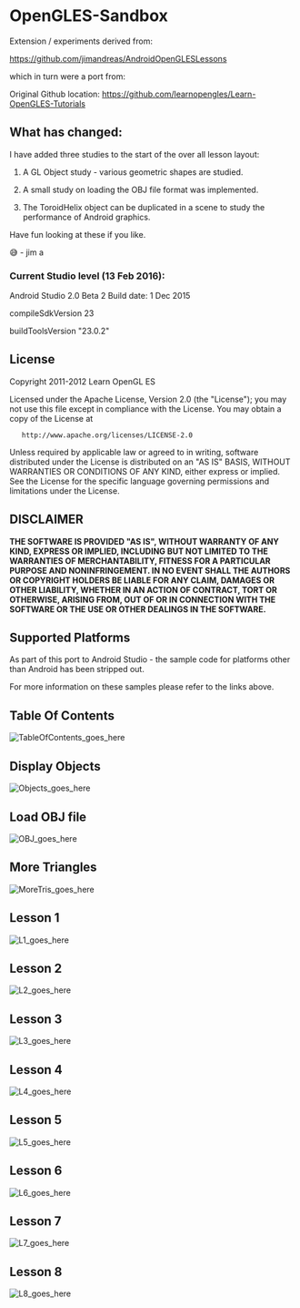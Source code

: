 # OpenGLES-Sandbox

Extension / experiments derived from:

https://github.com/jimandreas/AndroidOpenGLESLessons

which in turn were a port from:

Original Github location:  https://github.com/learnopengles/Learn-OpenGLES-Tutorials

## What has changed:

I have added three studies to the start of the over all lesson layout:

1) A GL Object study - various geometric shapes are studied.

2) A small study on loading the OBJ file format was implemented.

3) The ToroidHelix object can be duplicated in a scene to study the performance of Android graphics.

Have fun looking at these if you like.

:sweat_smile:  - jim a

### Current Studio level (13 Feb 2016):

Android Studio 2.0 Beta 2   Build date: 1 Dec 2015

compileSdkVersion 23

buildToolsVersion "23.0.2"

## License

Copyright 2011-2012 Learn OpenGL ES

   Licensed under the Apache License, Version 2.0 (the "License");
   you may not use this file except in compliance with the License.
   You may obtain a copy of the License at

       http://www.apache.org/licenses/LICENSE-2.0

   Unless required by applicable law or agreed to in writing, software
   distributed under the License is distributed on an "AS IS" BASIS,
   WITHOUT WARRANTIES OR CONDITIONS OF ANY KIND, either express or implied.
   See the License for the specific language governing permissions and
   limitations under the License.

## DISCLAIMER

**THE SOFTWARE IS PROVIDED "AS IS", WITHOUT WARRANTY OF ANY KIND, EXPRESS OR
IMPLIED, INCLUDING BUT NOT LIMITED TO THE WARRANTIES OF MERCHANTABILITY,
FITNESS FOR A PARTICULAR PURPOSE AND NONINFRINGEMENT. IN NO EVENT SHALL THE
AUTHORS OR COPYRIGHT HOLDERS BE LIABLE FOR ANY CLAIM, DAMAGES OR OTHER
LIABILITY, WHETHER IN AN ACTION OF CONTRACT, TORT OR OTHERWISE, ARISING FROM,
OUT OF OR IN CONNECTION WITH THE SOFTWARE OR THE USE OR OTHER DEALINGS IN
THE SOFTWARE.**

## Supported Platforms 

As part of this port to Android Studio - the sample code for platforms other than Android has been 
stripped out.

For more information on these samples please refer to the links above.

## Table Of Contents

![TableOfContents_goes_here](./Screenshots/TableOfContents2.png)

## Display Objects

![Objects_goes_here](./Screenshots/VariousObjects.PNG)

## Load OBJ file

![OBJ_goes_here](./Screenshots/LoadObjFile.png)

## More Triangles

![MoreTris_goes_here](./Screenshots/MoreTris.PNG)

## Lesson 1

![L1_goes_here](./Screenshots/Lesson1.png)

## Lesson 2

![L2_goes_here](./Screenshots/Lesson2.png)

## Lesson 3

![L3_goes_here](./Screenshots/Lesson3.png)

## Lesson 4

![L4_goes_here](./Screenshots/Lesson4.png)

## Lesson 5

![L5_goes_here](./Screenshots/Lesson5.png)

## Lesson 6

![L6_goes_here](./Screenshots/Lesson6.png)

## Lesson 7

![L7_goes_here](./Screenshots/Lesson7.png)

## Lesson 8

![L8_goes_here](./Screenshots/Lesson8.png)


